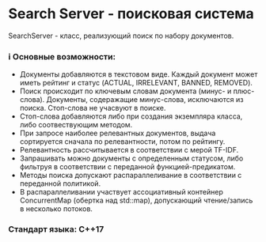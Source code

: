 # Search Server - поисковая система
SearchServer - класс, реализующий поиск по набору документов.
### :information_source: Основные возможности:
  * Документы добавляются в текстовом виде. Каждый документ может иметь рейтинг и статус (ACTUAL, IRRELEVANT, BANNED,	REMOVED).
  * Поиск происходит по ключевым словам документа (минус- и плюс-слова). Документы, содеражащие минус-слова, исключаются из поиска. Стоп-слова не учасвуют в поиске.
  * Стоп-слова добавляются либо при создания экземпляра класса, либо соотвествующим методом.
  * При запросе наиболее релевантных документов, выдача сортируется сначала по релевантности, потом по рейтингу.
  * Релевантность рассчитывается в соответствии с мерой TF-IDF.
  * Запрашивать можно документы с определенным статусом, либо фильтруя в соответствии с переданной функцией-предикатом.
  * Методы поиска допускают распараллеливание в соответствии с переданной политикой.
  * В распараллеливании участвует ассоциативный контейнер ConcurrentMap (обертка над std::map), допускающий чтение/запись в несколько потоков.

### Стандарт языка: С++17

